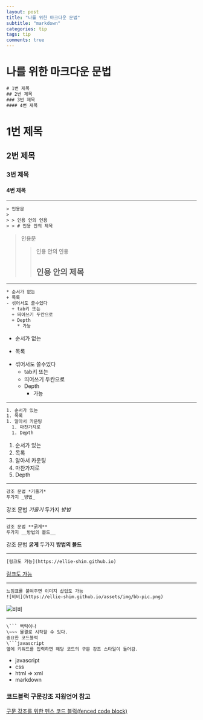 ```yaml
---
layout: post
title: "나를 위한 마크다운 문법"
subtitle: "markdown"
categories: tip
tags: tip
comments: true
---
```


# 나를 위한 마크다운 문법

```xml
# 1번 제목
## 2번 제목
### 3번 제목
#### 4번 제목
```

# 1번 제목

## 2번 제목

### 3번 제목

#### 4번 제목

---

```xml
> 인용문
>
> > 인용 안의 인용
> > # 인용 안의 제목
```

> 인용문
>
> > 인용 안의 인용
> >
> > ## 인용 안의 제목

---

```xml
* 순서가 없는
+ 목록
- 섞어서도 쓸수있다
  + tab키 또는
  + 띄어쓰기 두칸으로
  + Depth
    * 가능
```

- 순서가 없는

* 목록

- 섞어서도 쓸수있다
  - tab키 또는
  - 띄어쓰기 두칸으로
  - Depth
    - 가능

---

```xml
1. 순서가 있는
1. 목록
1. 알아서 카운팅
  1. 마찬가지로
  1. Depth
```

1. 순서가 있는
1. 목록
1. 알아서 카운팅
1. 마찬가지로
1. Depth

---

```xml
강조 문법 *기울기*
두가지 _방법_
```

강조 문법 _기울기_
두가지 _방법_

---

```xml
강조 문법 **굵게**
두가지 __방법의 볼드__
```

강조 문법 **굵게**
두가지 **방법의 볼드**

---

```xml
[링크도 가능](https://ellie-shim.github.io)
```

[링크도 가능](https://ellie-shim.github.io)

---

```xml
느낌표를 붙여주면 이미지 삽입도 가능
![비비](https://ellie-shim.github.io/assets/img/bb-pic.png)
```

![비비](https://ellie-shim.github.io/assets/img/bb-pic.png)

---

````xml
\``` 백틱이나
\~~~ 물결로 시작할 수 있다.
중요한 코드블럭
\```javascript
옆에 키워드를 입력하면 해당 코드의 구문 강조 스타일이 들어감.
````

- javascript
- css
- html => xml
- markdown

### 코드블럭 구문강조 지원언어 참고

[구문 강조를 위한 펜스 코드 블럭(fenced code block)](http://haroopress.com/post/fenced-code-block/)
